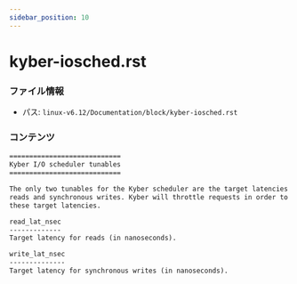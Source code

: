 ```yaml
---
sidebar_position: 10
---
```

# kyber-iosched.rst

### ファイル情報

- パス: `linux-v6.12/Documentation/block/kyber-iosched.rst`

### コンテンツ

```rst
============================
Kyber I/O scheduler tunables
============================

The only two tunables for the Kyber scheduler are the target latencies for
reads and synchronous writes. Kyber will throttle requests in order to meet
these target latencies.

read_lat_nsec
-------------
Target latency for reads (in nanoseconds).

write_lat_nsec
--------------
Target latency for synchronous writes (in nanoseconds).

```
